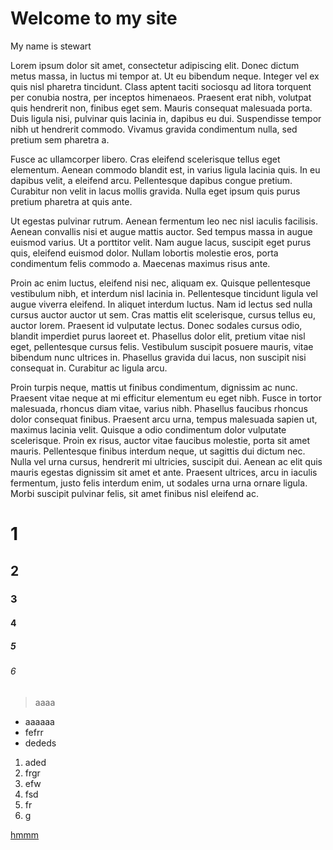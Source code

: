 # Welcome to my site

My name is stewart


Lorem ipsum dolor sit amet, consectetur adipiscing elit. Donec dictum metus massa, in luctus mi tempor at. Ut eu bibendum neque. Integer vel ex quis nisl pharetra tincidunt. Class aptent taciti sociosqu ad litora torquent per conubia nostra, per inceptos himenaeos. Praesent erat nibh, volutpat quis hendrerit non, finibus eget sem. Mauris consequat malesuada porta. Duis ligula nisi, pulvinar quis lacinia in, dapibus eu dui. Suspendisse tempor nibh ut hendrerit commodo. Vivamus gravida condimentum nulla, sed pretium sem pharetra a.

Fusce ac ullamcorper libero. Cras eleifend scelerisque tellus eget elementum. Aenean commodo blandit est, in varius ligula lacinia quis. In eu dapibus velit, a eleifend arcu. Pellentesque dapibus congue pretium. Curabitur non velit in lacus mollis gravida. Nulla eget ipsum quis purus pretium pharetra at quis ante.

Ut egestas pulvinar rutrum. Aenean fermentum leo nec nisl iaculis facilisis. Aenean convallis nisi et augue mattis auctor. Sed tempus massa in augue euismod varius. Ut a porttitor velit. Nam augue lacus, suscipit eget purus quis, eleifend euismod dolor. Nullam lobortis molestie eros, porta condimentum felis commodo a. Maecenas maximus risus ante.

Proin ac enim luctus, eleifend nisi nec, aliquam ex. Quisque pellentesque vestibulum nibh, et interdum nisl lacinia in. Pellentesque tincidunt ligula vel augue viverra eleifend. In aliquet interdum luctus. Nam id lectus sed nulla cursus auctor auctor ut sem. Cras mattis elit scelerisque, cursus tellus eu, auctor lorem. Praesent id vulputate lectus. Donec sodales cursus odio, blandit imperdiet purus laoreet et. Phasellus dolor elit, pretium vitae nisl eget, pellentesque cursus felis. Vestibulum suscipit posuere mauris, vitae bibendum nunc ultrices in. Phasellus gravida dui lacus, non suscipit nisi consequat in. Curabitur ac ligula arcu.

Proin turpis neque, mattis ut finibus condimentum, dignissim ac nunc. Praesent vitae neque at mi efficitur elementum eu eget nibh. Fusce in tortor malesuada, rhoncus diam vitae, varius nibh. Phasellus faucibus rhoncus dolor consequat finibus. Praesent arcu urna, tempus malesuada sapien ut, maximus lacinia velit. Quisque a odio condimentum dolor vulputate scelerisque. Proin ex risus, auctor vitae faucibus molestie, porta sit amet mauris. Pellentesque finibus interdum neque, ut sagittis dui dictum nec. Nulla vel urna cursus, hendrerit mi ultricies, suscipit dui. Aenean ac elit quis mauris egestas dignissim sit amet et ante. Praesent ultrices, arcu in iaculis fermentum, justo felis interdum enim, ut sodales urna urna ornare ligula. Morbi suscipit pulvinar felis, sit amet finibus nisl eleifend ac.

# 1
## 2
### 3
#### 4
##### 5
###### 6
> aaaa

* aaaaaa
* fefrr
* dededs

1. aded
2. frgr
3. efw
4. fsd
5. fr
6. g

[hmmm](https://github.com/stewcop23/stewcop23.github.io/blob/main/README.md)
